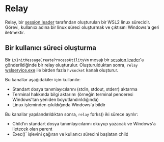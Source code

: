 # Relay

Relay, bir [session leader](session-leader.md) tarafından oluşturulan bir WSL2 linux sürecidir. Görevi, kullanıcı adına bir linux süreci oluşturmak ve çıktısını Windows'a geri iletmektir. 

## Bir kullanıcı süreci oluşturma

Bir `LxInitMessageCreateProcessUtilityVm` mesajı bir [session leader](session-leader.md)'a gönderildiğinde bir relay oluşturulur. Oluşturulduktan sonra, `relay` [wslservice.exe](wslservice.exe.md) ile birden fazla `hvsocket` kanalı oluşturur.

Bu kanallar aşağıdakiler için kullanılır:

- Standart dosya tanımlayıcılarını (stdin, stdout, stderr) aktarma
- Terminal hakkında bilgi aktarımı (örneğin terminal penceresi Windows'tan yeniden boyutlandırıldığında)
- Linux işleminden çıkıldığında Windows'a bildir

Bu kanallar yapılandırıldıktan sonra, `relay` forks() iki sürece ayrılır: 

- Child'ın standart dosya tanımlayıcılarını okuyup yazacak ve Windows'a iletecek olan parent
- Exec()` işlevini çağıran ve kullanıcı sürecini başlatan child